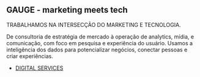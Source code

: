 ## GAUGE - marketing meets tech

TRABALHAMOS NA INTERSECÇÃO DO MARKETING E TECNOLOGIA.

De consultoria de estratégia de mercado à operação de analytics, mídia, e comunicação, com foco em pesquisa e experiência do usuário.
Usamos a inteligência dos dados para potencializar negócios, conectar pessoas e criar experiências.

* [DIGITAL SERVICES](https://gauge.digital/)
